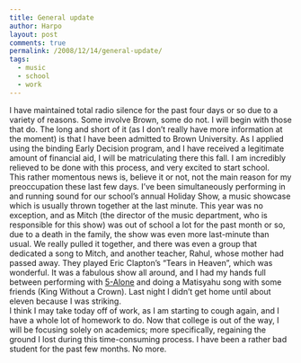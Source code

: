 ```yaml
---
title: General update
author: Harpo
layout: post
comments: true
permalink: /2008/12/14/general-update/
tags:
  - music
  - school
  - work
---
```

I have maintained total radio silence for the past four days or so due to a variety of reasons. Some involve Brown, some do not. I will begin with those that do. The long and short of it (as I don&#8217;t really have more information at the moment) is that I have been admitted to Brown University. As I applied using the binding Early Decision program, and I have received a legitimate amount of financial aid, I will be matriculating there this fall. I am incredibly relieved to be done with this process, and very excited to start school.  
This rather momentous news is, believe it or not, not the main reason for my preoccupation these last few days. I&#8217;ve been simultaneously performing in and running sound for our school&#8217;s annual Holiday Show, a music showcase which is usually thrown together at the last minute. This year was no exception, and as Mitch (the director of the music department, who is responsible for this show) was out of school a lot for the past month or so, due to a death in the family, the show was even more last-minute than usual. We really pulled it together, and there was even a group that dedicated a song to Mitch, and another teacher, Rahul, whose mother had passed away. They played Eric Clapton&#8217;s &#8220;Tears in Heaven&#8221;, which was wonderful. It was a fabulous show all around, and I had my hands full between performing with <a href="http://5alone.com" target="_blank">5-Alone</a> and doing a Matisyahu song with some friends (King Without a Crown). Last night I didn&#8217;t get home until about eleven because I was striking.  
I think I may take today off of work, as I am starting to cough again, and I have a whole lot of homework to do. Now that college is out of the way, I will be focusing solely on academics; more specifically, regaining the ground I lost during this time-consuming process. I have been a rather bad student for the past few months. No more.